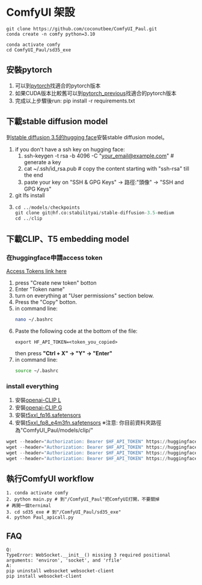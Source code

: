# ComfyUI 架設

```text
git clone https://github.com/coconutbee/ComfyUI_Paul.git
conda create -n comfy python=3.10
```
```text
conda activate comfy
cd ComfyUI_Paul/sd35_exe
```
## 安裝pytorch
1. 可以到[pytorch](https://pytorch.org/get-started/locally/)找適合的pytorch版本
2. 如果CUDA版本比較舊可以到[pytorch_previous](https://pytorch.org/get-started/previous-versions/)找適合的pytorch版本
3. 完成以上步驟後run: pip install -r requirements.txt

## 下載stable diffusion model
到[stable diffusion 3.5的hugging face](https://huggingface.co/stabilityai/stable-diffusion-3.5-medium)安裝stable diffusion model。  
1. if you don't have a ssh key on hugging face:  
   1.  ssh-keygen -t rsa -b 4096 -C "your_email@example.com" # generate a key  
   2.  cat ~/.ssh/id_rsa.pub # copy the content starting with "ssh-rsa" till the end  
   3.  paste your key on "SSH & GPG Keys" -> 路徑:"頭像" ->  "SSH and GPG Keys" 
2. git lfs install  
3.
   ```python
   cd ../models/checkpoints
   git clone git@hf.co:stabilityai/stable-diffusion-3.5-medium
   cd ../clip
   ```

## 下載CLIP、T5 embedding model
### 在huggingface申請access token
[Access Tokens link here](https://huggingface.co/settings/tokens)
1. press "Create new token" botton
2. Enter "Token name"
3. turn on everything at "User permissions" section below.
4. Press the "Copy" botton.
5. in command line:
   ```bash
   nano ~/.bashrc
   ```
6. Paste the following code at the bottom of the file:
   ```nano
   export HF_API_TOKEN=<token_you_copied>
   ```
   then press **"Ctrl + X" -> "Y" -> "Enter"**
7. in command line:
   ```bash
   source ~/.bashrc
   ```
### install everything
1. 安裝[openai-CLIP L](https://huggingface.co/stabilityai/stable-diffusion-3.5-large/blob/main/text_encoders/clip_l.safetensors)
2. 安裝[openai-CLIP G](https://huggingface.co/stabilityai/stable-diffusion-3.5-large/blob/main/text_encoders/clip_g.safetensors)
3. 安裝[t5xxl_fp16.safetensors](https://huggingface.co/stabilityai/stable-diffusion-3.5-large/blob/main/text_encoders/t5xxl_fp16.safetensors)
4. 安裝[t5xxl_fp8_e4m3fn.safetensors](https://huggingface.co/comfyanonymous/flux_text_encoders/blob/main/t5xxl_fp8_e4m3fn.safetensors)
   ※注意: 你目前資料夾路徑為"ComfyUI_Paul/models/clip/"
```python
wget --header="Authorization: Bearer $HF_API_TOKEN" https://huggingface.co/stabilityai/stable-diffusion-3.5-large/resolve/main/text_encoders/clip_l.safetensors
wget --header="Authorization: Bearer $HF_API_TOKEN" https://huggingface.co/stabilityai/stable-diffusion-3.5-large/resolve/main/text_encoders/clip_g.safetensors
wget --header="Authorization: Bearer $HF_API_TOKEN" https://huggingface.co/stabilityai/stable-diffusion-3.5-large/resolve/main/text_encoders/t5xxl_fp16.safetensors
wget --header="Authorization: Bearer $HF_API_TOKEN" https://huggingface.co/comfyanonymous/flux_text_encoders/resolve/main/t5xxl_fp8_e4m3fn.safetensors
```

## 執行ComfyUI workflow
```text
1. conda activate comfy
2. python main.py # 到"/ComfyUI_Paul"把ComfyUI打開，不要關掉
# 再開一個ternimal
3. cd sd35_exe # 到"/ComfyUI_Paul/sd35_exe"
4. python Paul_apicall.py
```

## FAQ
```text
Q: 
TypeError: WebSocket.__init__() missing 3 required positional arguments: 'environ', 'socket', and 'rfile' 
A:
pip uninstall websocket websocket-client
pip install websocket-client
``` 
